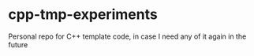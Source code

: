 # cpp-tmp-experiments
Personal repo for C++ template code, in case I need any of it again in the future

